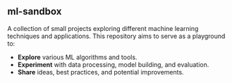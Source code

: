 ## ml-sandbox

A collection of small projects exploring different machine learning techniques and applications. This repository aims to serve as a playground to:

- **Explore** various ML algorithms and tools.
- **Experiment** with data processing, model building, and evaluation.
- **Share** ideas, best practices, and potential improvements.
